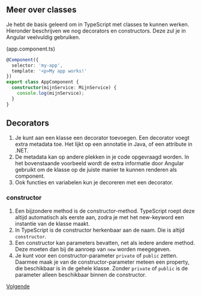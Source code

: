 ## Meer over classes

Je hebt de basis geleerd om in TypeScript met classes te kunnen werken. Hieronder beschrijven we nog decorators en
constructors. Deze zul je in Angular veelvuldig gebruiken.

(app.component.ts)
```typescript
@Component({
  selector: 'my-app',
  template: '<p>My app works!'
})
export class AppComponent {
  constructor(mijnService: MijnService) {
    console.log(mijnService);
  }
}
```

## Decorators

1. Je kunt aan een klasse een decorator toevoegen. Een decorator voegt extra metadata toe. Het lijkt op een annotatie in 
   Java, of een attribute in .NET.
2. De metadata kan op andere plekken in je code opgevraagd worden. In het bovenstaande voorbeeld wordt de extra 
   informatie door Angular gebruikt om de klasse op de juiste manier te kunnen renderen als component.
3. Ook functies en variabelen kun je decoreren met een decorator.

### constructor

1. Een bijzondere method is de constructor-method. TypeScript roept deze altijd automatisch als eerste aan, zodra je met 
   het new-keyword een instantie van de klasse maakt.
2. In TypeScript is de constructor herkenbaar aan de naam. Die is altijd `constructor`.
3. Een constructor kan parameters bevatten, net als iedere andere method. Deze moeten dan bij de aanroep van `new` 
   worden meegegeven.
4. Je kunt voor een constructor-parameter `private` of `public` zetten. Daarmee maak je van de constructor-parameter
   meteen een property, die beschikbaar is in de gehele klasse. Zonder `private` of `public` is de parameter alleen
   beschikbaar binnen de constructor.
   
[Volgende](21.interfaces.md)
